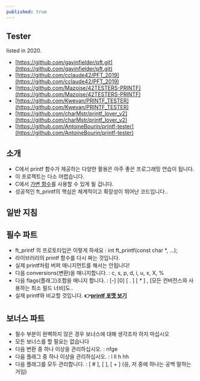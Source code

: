 ```yaml
---
published: true
---
```


## Tester
listed in 2020.
* [https://github.com/gavinfielder/pft.git](https://github.com/gavinfielder/pft.git)
* [https://github.com/cclaude42/PFT_2019](https://github.com/cclaude42/PFT_2019)
* [https://github.com/Mazoise/42TESTERS-PRINTF](https://github.com/Mazoise/42TESTERS-PRINTF)
* [https://github.com/Kwevan/PRINTF_TESTER](https://github.com/Kwevan/PRINTF_TESTER)
* [https://github.com/charMstr/printf_lover_v2](https://github.com/charMstr/printf_lover_v2)
* [https://github.com/AntoineBourin/printf-tester](https://github.com/AntoineBourin/printf-tester)


## 소개

* C에서 printf 함수가 제공하는 다양한 활용은 아주 좋은 프로그래밍 연습이 됩니다.
* 이 프로젝트는 다소 어렵습니다.
* C에서 [가변 함수](variadic_functions)를 사용할 수 있게 될 겁니다.
* 성공적인 ft_printf의 핵심은 체계적이고 확장성이 뛰어난 코드입니다..

## 일반 지침

## 필수 파트

* ft_printf 의 프로토타입은 이렇게 하세요 : int ft_printf(const char *, ...);
* 라이브러리의 printf 함수를 다시 짜는 것입니다. 
* 실제 printf처럼 버퍼 매니지먼트를 해서는 안됩니다!
* 다음 conversions(변환)을 매니지합니다. : c, s, p, d, i, u, x, X, %
* 다음 flags(플래그)조합을 매니지 합니다. : [-] [0] [ . ] [ * ] , [모든 컨버전스와 사용하는 최소 필드 너비]도..
* 실제 printf와 비교할 것입니다.
**👉[printf 포맷 보기](https://yeosong1.github.io/printf-%ED%8F%AC%EB%A7%B7-%EC%8A%A4%ED%8A%B8%EB%A7%81)**

## 보너스 파트

* 필수 부분이 완벽하지 않은 경우 보너스에 대해 생각조차 하지 마십시오
* 모든 보너스를 할 필요는 없습니다
* 다음 변환 중 하나 이상을 관리하십시오. : nfge
* 다음 플래그 중 하나 이상을 관리하십시오. : l ll h hh
* 다음 플래그를 모두 관리합니다. : [ # ], [   ], [ + ] (응, 저 중에 하나는 공백 말하는 거임)
